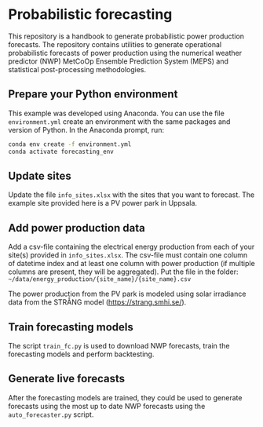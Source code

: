 
# Probabilistic forecasting
This repository is a handbook to generate probabilistic power production forecasts. The repository contains utilities to generate operational probabilistic forecasts of power production using the numerical weather predictor (NWP) MetCoOp Ensemble Prediction System (MEPS) and statistical post-processing methodologies.

## Prepare your Python environment
This example was developed using Anaconda. You can use the file ```environment.yml``` create an environment with the same packages and version of Python. In the Anaconda prompt, run:

```bash
conda env create -f environment.yml
conda activate forecasting_env
```

## Update sites
Update the file ```info_sites.xlsx``` with the sites that you want to forecast.
The example site provided here is a PV power park in Uppsala.

## Add power production data 
Add a csv-file containing the electrical energy production from each of your site(s) provided in ```info_sites.xlsx```. The csv-file must contain one column of datetime index and at least one column with power production (if multiple columns are present, they will be aggregated). Put the file in the folder: ```~/data/energy_production/{site_name}/{site_name}.csv```

The power production from the PV park is modeled using solar irradiance data from the STRÅNG model (https://strang.smhi.se/).

## Train forecasting models
The script ```train_fc.py``` is used to download NWP forecasts, train the forecasting models and perform backtesting.

## Generate live forecasts
After the forecasting models are trained, they could be used to generate forecasts using the most up to date NWP forecasts using the ```auto_forecaster.py``` script.
